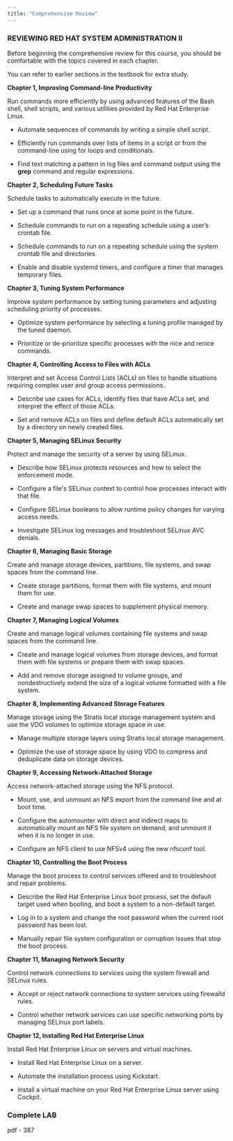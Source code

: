 ```yaml
---
title: "Comprehensive Review"
---
```


### REVIEWING RED HAT SYSTEM ADMINISTRATION II

Before beginning the comprehensive review for this course, you should be comfortable with the
topics covered in each chapter.

You can refer to earlier sections in the textbook for extra study.

**Chapter 1, Improving Command-line Productivity**

Run commands more efficiently by using advanced features of the Bash shell, shell scripts, and
various utilities provided by Red Hat Enterprise Linux.

- Automate sequences of commands by writing a simple shell script.

- Efficiently run commands over lists of items in a script or from the command-line using for loops
and conditionals.

- Find text matching a pattern in log files and command output using the **grep** command and
regular expressions.

**Chapter 2, Scheduling Future Tasks**

Schedule tasks to automatically execute in the future.

- Set up a command that runs once at some point in the future.

- Schedule commands to run on a repeating schedule using a user’s crontab file.

- Schedule commands to run on a repeating schedule using the system crontab file and directories.

- Enable and disable systemd timers, and configure a timer that manages temporary files.

**Chapter 3, Tuning System Performance**

Improve system performance by setting tuning parameters and adjusting scheduling priority of
processes.

- Optimize system performance by selecting a tuning profile managed by the tuned daemon.

- Prioritize or de-prioritize specific processes with the nice and renice commands.

**Chapter 4, Controlling Access to Files with ACLs**

Interpret and set Access Control Lists (ACLs) on files to handle situations requiring complex user
and group access permissions.

- Describe use cases for ACLs, identify files that have ACLs set, and interpret the effect of those
ACLs.

- Set and remove ACLs on files and define default ACLs automatically set by a directory on newly
created files.

**Chapter 5, Managing SELinux Security**

Protect and manage the security of a server by using SELinux.

- Describe how SELinux protects resources and how to select the enforcement mode.

- Configure a file's SELinux context to control how processes interact with that file.

- Configure SELinux booleans to allow runtime policy changes for varying access needs.

- Investigate SELinux log messages and troubleshoot SELinux AVC denials.

**Chapter 6, Managing Basic Storage**

Create and manage storage devices, partitions, file systems, and swap spaces from the command
line.

- Create storage partitions, format them with file systems, and mount them for use.

- Create and manage swap spaces to supplement physical memory.

**Chapter 7, Managing Logical Volumes**

Create and manage logical volumes containing file systems and swap spaces from the command
line.

- Create and manage logical volumes from storage devices, and format them with file systems or
prepare them with swap spaces.

- Add and remove storage assigned to volume groups, and nondestructively extend the size of a
logical volume formatted with a file system.

**Chapter 8, Implementing Advanced Storage Features**

Manage storage using the Stratis local storage management system and use the VDO volumes to
optimize storage space in use.

- Manage multiple storage layers using Stratis local storage management.

- Optimize the use of storage space by using VDO to compress and deduplicate data on storage devices.

**Chapter 9, Accessing Network-Attached Storage**

Access network-attached storage using the NFS protocol.

- Mount, use, and unmount an NFS export from the command line and at boot time.

- Configure the automounter with direct and indirect maps to automatically mount an NFS file
system on demand, and unmount it when it is no longer in use.

- Configure an NFS client to use NFSv4 using the new nfsconf tool.

**Chapter 10, Controlling the Boot Process**

Manage the boot process to control services offered and to troubleshoot and repair problems.

- Describe the Red Hat Enterprise Linux boot process, set the default target used when booting,
and boot a system to a non-default target.

- Log in to a system and change the root password when the current root password has been lost.

- Manually repair file system configuration or corruption issues that stop the boot process.

**Chapter 11, Managing Network Security**

Control network connections to services using the system firewall and SELinux rules.

- Accept or reject network connections to system services using firewalld rules.

- Control whether network services can use specific networking ports by managing SELinux port
labels.

**Chapter 12, Installing Red Hat Enterprise Linux**

Install Red Hat Enterprise Linux on servers and virtual machines.

- Install Red Hat Enterprise Linux on a server.

- Automate the installation process using Kickstart.

- Install a virtual machine on your Red Hat Enterprise Linux server using Cockpit.

### Complete LAB

pdf - 387